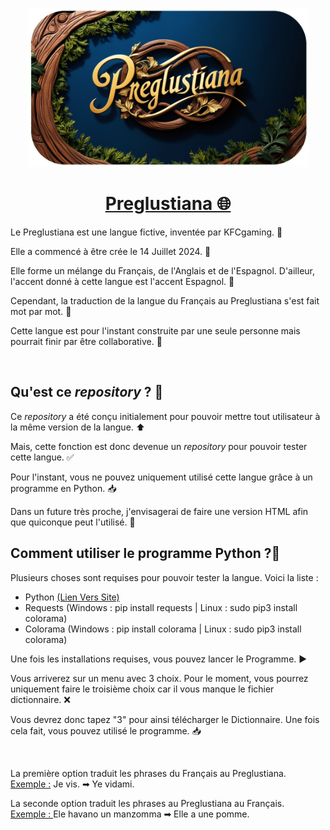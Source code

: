 <p align="center">
<img src="Thumbnail.png" width="450" alt="Thumbnail">
</p>
<h1 align="center"><ins>Preglustiana 🌐</ins></h1>
<p>Le Preglustiana est une langue fictive, inventée par KFCgaming. 👤</p>
<p>Elle a commencé à être crée le 14 Juillet 2024. 📆</p><p>Elle forme un mélange du Français, de l'Anglais et de l'Espagnol. D'ailleur, l'accent donné à cette langue est l'accent Espagnol. 🪇</p><p>Cependant, la traduction de la langue du Français au Preglustiana s'est fait mot par mot. 📜</p><p>Cette langue est pour l'instant construite par une seule personne mais pourrait finir par être collaborative. 👥</p>
<br>
<h2>Qu'est ce <i>repository</i> ? 🤔</h2>
<p>Ce <i>repository</i> a été conçu initialement pour pouvoir mettre tout utilisateur à la même version de la langue. ⬆️</p><p>Mais, cette fonction est donc devenue un <i>repository</i> pour pouvoir tester cette langue. ✅</p><p>Pour l'instant, vous ne pouvez uniquement utilisé cette langue grâce à un programme en Python. 📥</p><p> Dans un future très proche, j'envisagerai de faire une version HTML afin que quiconque peut l'utilisé. 🤗</p>
<h2>Comment utiliser le programme Python ?🐍</h2>
<p>Plusieurs choses sont requises pour pouvoir tester la langue. Voici la liste :</p>
<ul><li>Python <a href="https://www.python.org/downloads/">(Lien Vers Site)</a></li><li>Requests (Windows : pip install requests | Linux : sudo pip3 install colorama)</li><li>Colorama (Windows : pip install colorama | Linux : sudo pip3 install colorama)</li></ul>
<p>Une fois les installations requises, vous pouvez lancer le Programme. ▶️</p>
<p>Vous arriverez sur un menu avec 3 choix. Pour le moment, vous pourrez uniquement faire le troisième choix car il vous manque le fichier dictionnaire. ❌</p>
<p>Vous devrez donc tapez "3" pour ainsi télécharger le Dictionnaire. Une fois cela fait, vous pouvez utilisé le programme. 📥</p>
<br>
<p>La première option traduit les phrases du Français au Preglustiana.<br><ins>Exemple :</ins> Je vis. ➡ Ye vidami.</p><p>La seconde option traduit les phrases au Preglustiana au Français. <br><ins>Exemple : </ins> Ele havano un manzomma ➡ Elle a une pomme.</p>
